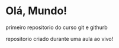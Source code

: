 # Olá, Mundo!
 primeiro repositorio do curso git  e githurb

repositorio criado durante uma aula ao vivo!